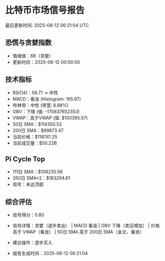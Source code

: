# 比特币市场信号报告

最后更新时间: 2025-08-12 06:21:04 UTC

## 恐慌与贪婪指数
- 情绪值：68（贪婪）
- 更新时间：2025-08-12 00:00:00

## 技术指标
- RSI(14)：58.71 → 中性
- MACD：看涨 (Histogram: 165.97)
- 布林带：中性 (带宽: 6.88%)
- OBV：下降 (值: -170837652353)
- VWAP：高于VWAP (值: $100395.57)
- 50日 SMA：$114350.52
- 200日 SMA：$99873.47
- 当前价格：$118741.25
- 当前成交量：$50.22B

## Pi Cycle Top
- 111日 SMA：$108235.56
- 350日 SMA×2：$183294.61
- 信号：未达顶部

## 综合评估
- 信号得分：0.80
- 信号详情：贪婪（逐步卖出） | MACD 看涨 | OBV 下降（卖压增加） | 价格高于 VWAP（看涨） | 50日 SMA 高于 200日 SMA（金叉，看涨）
- 建议操作：逐步买入

- 报告生成时间：2025-08-12 06:21:04